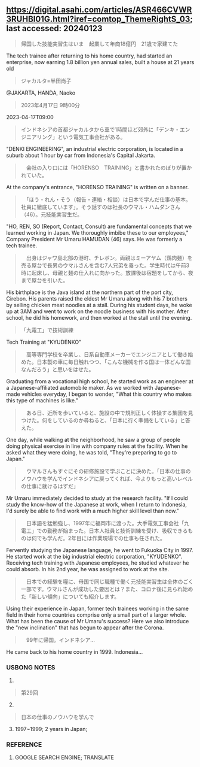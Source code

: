 ## https://digital.asahi.com/articles/ASR466CVWR3RUHBI01G.html?iref=comtop_ThemeRightS_03; last accessed: 20240123

> 帰国した技能実習生はいま　起業して年商18億円　21歳で家建てた

The tech trainee after returning to his home country, had started an enterprise, now earning 1.8 billion yen annual sales, built a house at 21 years old

> ジャカルタ=半田尚子

@JAKARTA, HANDA, Naoko

> 2023年4月17日 9時00分

2023-04-17T09:00

> インドネシアの首都ジャカルタから車で1時間ほど郊外に「デンキ・エンジニアリング」という電気工事会社がある。

"DENKI ENGINEERING", an industrial electric corporation, is located in a suburb about 1 hour by car from Indonesia's Capital Jakarta.

>　会社の入り口には「HORENSO　TRAINING」と書かれたのぼりが置かれていた。

At the company's entrance, "HORENSO TRAINING" is written on a banner.

>　「ほう・れん・そう（報告・連絡・相談）は日本で学んだ仕事の基本。社員に徹底しています」。そう話すのは社長のウマル・ハムダンさん（46）。元技能実習生だ。

"HO, REN, SO (Report, Contact, Consult) are fundamental concepts that we learned working in Japan. We thoroughly imbibe these to our employees," Company President Mr Umaru HAMUDAN (46) says. He was formerly a tech trainee.

>　出身はジャワ島北部の港町、チレボン。両親はミーアヤム（鶏肉麺）を売る屋台で長男のウマルさんを含む7人兄弟を養った。学生時代は午前3時に起床し、母親と麺の仕入れに向かった。放課後は宿題をしてから、夜まで屋台を引いた。

His birthplace is the Java island at the northern part of the port city, Cirebon. His parents raised the eldest Mr Umaru along with his 7 brothers by selling chicken meat noodles at a stall. During his student days, he woke up at 3AM and went to work on the noodle business with his mother. After school, he did his homework, and then worked at the stall until the evening.

> 「九電工」で技術訓練

Tech Training at "KYUDENKO"

>　高等専門学校を卒業し、日系自動車メーカーでエンジニアとして働き始めた。日本製の車に毎日触れつつ、「こんな機械を作る国は一体どんな国なんだろう」と思いをはせた。

Graduating from a vocational high school, he started work as an engineer at a Japanese-affiliated automobile maker. As we worked with Japanese-made vehicles everyday, I began to wonder, "What this country who makes this type of machines is like."

>　ある日、近所を歩いていると、施設の中で規則正しく体操する集団を見つけた。何をしているのか尋ねると、「日本に行く準備をしている」と答えた。

One day, while walking at the neighborhood, he saw a group of people doing physical exercise in line with company rules at the facility. When he asked what they were doing, he was told, "They're preparing to go to Japan."

>　ウマルさんもすぐにその研修施設で学ぶことに決めた。「日本の仕事のノウハウを学んでインドネシアに戻ってくれば、今よりもっと高いレベルの仕事に就けるはずだ」

Mr Umaru immediately decided to study at the research facility. "If I could study the know-how of the Japanese at work, when I return to Indonesia, I'd surely be able to find work with a much higher skill level than now."

>　日本語を猛勉強し、1997年に福岡市に渡った。大手電気工事会社「九電工」での勤務が始まった。日本人社員と技術訓練を受け、吸収できるものは何でも学んだ。2年目には作業現場での仕事も任された。

Fervently studying the Japanese language, he went to Fukuoka City in 1997. He started work at the big industrial electric corporation, "KYUDENKO". Receiving tech training with Japanese employees, he studied whatever he could absorb. In his 2nd year, he was assigned to work at the site.

>　日本での経験を糧に、母国で同じ職種で働く元技能実習生は全体のごく一部です。ウマルさんが成功した要因とは？また、コロナ後に見られ始めた「新しい傾向」についても紹介します。

Using their experience in Japan, former tech trainees working in the same field in their home countries comprise only a small part of a larger whole. What has been the cause of Mr Umaru's success? Here we also introduce the "new inclination" that has begun to appear after the Corona.

>　99年に帰国。インドネシア…

He came back to his home country in 1999. Indonesia...

### USBONG NOTES

1) 

> 第29回

2) 

> 日本の仕事のノウハウを学んで

3) 1997~1999; 2 years in Japan;

### REFERENCE

1) GOOGLE SEARCH ENGINE; TRANSLATE